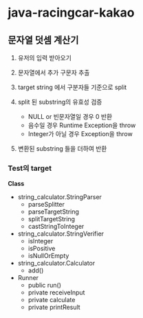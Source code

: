 # java-racingcar-kakao

## 문자열 덧셈 계산기

1. 유저의 입력 받아오기
1. 문자열에서 추가 구문자 추출
1. target string 에서 구분자들 기준으로 split
1. split 된 substring의 유효성 검증

    - NULL or 빈문자열일 경우 0 반환
    - 음수일 경우 Runtime Exception을 throw
    - Integer가 아닐 경우 Exception을 throw

1. 변환된 substring 들을 더하여 반환

### Test의 target

**Class**
- string_calculator.StringParser
    - parseSplitter
    - parseTargetString
    - splitTargetString
    - castStringToInteger
- string_calculator.StringVerifier
    - isInteger
    - isPositive
    - isNullOrEmpty
- string_calculator.Calculator
    - add()
- Runner
    - public run()
    - private receiveInput
    - private calculate
    - private printResult
